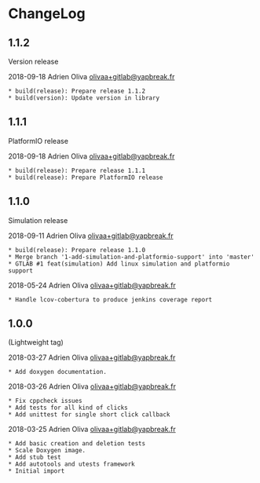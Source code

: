 # ChangeLog


## 1.1.2

Version release

2018-09-18	Adrien Oliva <olivaa+gitlab@yapbreak.fr>

	* build(release): Prepare release 1.1.2
	* build(version): Update version in library

## 1.1.1

PlatformIO release

2018-09-18	Adrien Oliva <olivaa+gitlab@yapbreak.fr>

	* build(release): Prepare release 1.1.1
	* build(release): Prepare PlatformIO release


## 1.1.0

Simulation release

2018-09-11	Adrien Oliva <olivaa+gitlab@yapbreak.fr>

	* build(release): Prepare release 1.1.0
	* Merge branch '1-add-simulation-and-platformio-support' into 'master'
	* GTLAB #1 feat(simulation) Add linux simulation and platformio support

2018-05-24	Adrien Oliva <olivaa+gitlab@yapbreak.fr>

	* Handle lcov-cobertura to produce jenkins coverage report


## 1.0.0

(Lightweight tag)

2018-03-27	Adrien Oliva <olivaa+gitlab@yapbreak.fr>

	* Add doxygen documentation.

2018-03-26	Adrien Oliva <olivaa+gitlab@yapbreak.fr>

	* Fix cppcheck issues
	* Add tests for all kind of clicks
	* Add unittest for single short click callback

2018-03-25	Adrien Oliva <olivaa+gitlab@yapbreak.fr>

	* Add basic creation and deletion tests
	* Scale Doxygen image.
	* Add stub test
	* Add autotools and utests framework
	* Initial import
